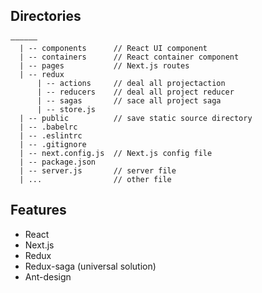 ## Directories

```
——————
  | -- components      // React UI component
  | -- containers      // React container component
  | -- pages           // Next.js routes
  | -- redux
      | -- actions     // deal all projectaction
      | -- reducers    // deal all project reducer
      | -- sagas       // sace all project saga
      | -- store.js
  | -- public          // save static source directory
  | -- .babelrc
  | -- .eslintrc
  | -- .gitignore
  | -- next.config.js  // Next.js config file
  | -- package.json
  | -- server.js       // server file
  | ...                // other file
```
## Features
 - React
 - Next.js
 - Redux
 - Redux-saga (universal solution)
 - Ant-design
